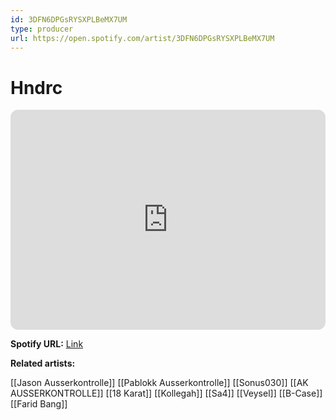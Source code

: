 ```yaml
---
id: 3DFN6DPGsRYSXPLBeMX7UM
type: producer
url: https://open.spotify.com/artist/3DFN6DPGsRYSXPLBeMX7UM
---
```

# Hndrc

<iframe style="border-radius:12px" src="https://open.spotify.com/embed/artist/3DFN6DPGsRYSXPLBeMX7UM" width="100%" height="352" frameBorder="0" allowfullscreen="" allow="autoplay; clipboard-write; encrypted-media; fullscreen; picture-in-picture" loading="lazy"></iframe>

**Spotify URL:** [Link](https://open.spotify.com/artist/3DFN6DPGsRYSXPLBeMX7UM)

**Related artists:**

[[Jason Ausserkontrolle]]
[[Pablokk Ausserkontrolle]]
[[Sonus030]]
[[AK AUSSERKONTROLLE]]
[[18 Karat]]
[[Kollegah]]
[[Sa4]]
[[Veysel]]
[[B-Case]]
[[Farid Bang]]
